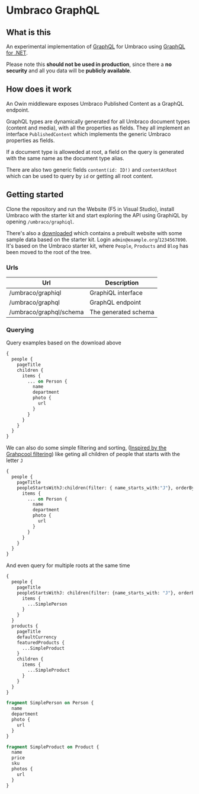 # Umbraco GraphQL

## What is this
An experimental implementation of [GraphQL](https://graphql.org) for Umbraco using [GraphQL for .NET](https://github.com/graphql-dotnet/graphql-dotnet).

Please note this **should not be used in production**, since there a **no security** and all you data will be **publicly available**.

## How does it work
An Owin middleware exposes Umbraco Published Content as a GraphQL endpoint.

GraphQL types are dynamically generated for all Umbraco document types (content and media), with all the properties as fields. They all implement an interface `PublishedContent` which implements the generic Umbraco properties as fields.

If a document type is alloweded at root, a field on the query is generated with the same name as the document type alias.

There are also two generic fields `content(id: ID!)` and `contentAtRoot` which can be used to query by `id` or getting all root content.

## Getting started
Clone the repository and run the Website (F5 in Visual Studio), install Umbraco with the starter kit and start exploring the API using GraphiQL by opening `/umbraco/graphiql`.

There's also a [downloaded](https://drive.google.com/file/d/1L67kZV7u6tXy45zknLih421Rlbrx3fh3/view) which contains a prebuilt website with some sample data based on the starter kit. Login `admin@example.org`/`1234567890`. It's based on the Umbraco starter kit, where `People`, `Products` and `Blog` has been moved to the root of the tree.

### Urls
| Url | Description |
| --- | ----------- |
| /umbraco/graphiql | GraphiQL interface |
| /umbraco/graphql | GraphQL endpoint |
| /umbraco/graphql/schema | The generated schema |

### Querying
Query examples based on the download above

```graphql
{
  people {
    pageTitle
    children {
      items {
        ... on Person {
          name
          department
          photo {
            url
          }
        }
      }
    }
  }
}
```

We can also do some simple filtering and sorting, ([Inspired by the Grahpcool filtering](https://www.graph.cool/docs/reference/graphql-api/query-api-nia9nushae#query-arguments)) like geting all children of people that starts with the letter `J`
```graphql
{
  people {
    pageTitle
    peopleStartsWithJ:children(filter: { name_starts_with:"J"}, orderBy: name_ASC) {
      items {
        ... on Person {
          name
          department
          photo {
            url
          }
        }
      }
    }
  }
}
```

And even query for multiple roots at the same time
```graphql
{
  people {
    pageTitle
    peopleStartsWithJ: children(filter: {name_starts_with: "J"}, orderBy: name_ASC) {
      items {
        ...SimplePerson
      }
    }
  }
  products {
    pageTitle
    defaultCurrency
    featuredProducts {
      ...SimpleProduct
    }
    children {
      items {
        ...SimpleProduct
      }
    }
  }
}

fragment SimplePerson on Person {
  name
  department
  photo {
    url
  }
}

fragment SimpleProduct on Product {
  name
  price
  sku
  photos {
    url
  }
}

```
